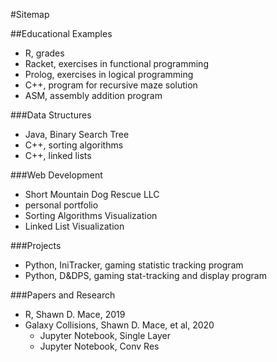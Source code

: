 #Sitemap

##Educational Examples
* R, grades
* Racket, exercises in functional programming
* Prolog, exercises in logical programming
* C++, program for recursive maze solution
* ASM, assembly addition program

###Data Structures
* Java, Binary Search Tree
* C++, sorting algorithms
* C++, linked lists

###Web Development
* Short Mountain Dog Rescue LLC
* personal portfolio
* Sorting Algorithms Visualization
* Linked List Visualization

###Projects
* Python, IniTracker, gaming statistic tracking program
* Python, D&DPS, gaming stat-tracking and display program

###Papers and Research
* R, Shawn D. Mace, 2019
* Galaxy Collisions, Shawn D. Mace, et al, 2020
	* Jupyter Notebook, Single Layer
	* Jupyter Notebook, Conv Res



